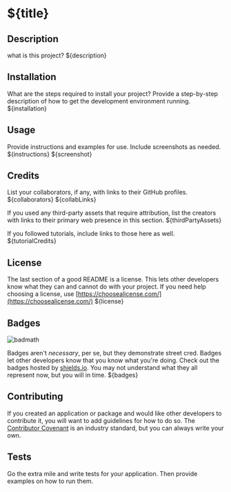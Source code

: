 
# ${title}
  
## Description
what is this project?
${description}
 
## Installation

What are the steps required to install your project? Provide a step-by-step description of how to get the development environment running.
${installation}

## Usage 

Provide instructions and examples for use. Include screenshots as needed. 
${instructions}
${screenshot}

## Credits

List your collaborators, if any, with links to their GitHub profiles.
${collaborators}
${collabLinks}

If you used any third-party assets that require attribution, list the creators with links to their primary web presence in this section.
${thirdPartyAssets}

If you followed tutorials, include links to those here as well.
${tutorialCredits}



## License

The last section of a good README is a license. This lets other developers know what they can and cannot do with your project. If you need help choosing a license, use [https://choosealicense.com/](https://choosealicense.com/)
${license}


## Badges

![badmath](https://img.shields.io/github/languages/top/nielsenjared/badmath)

Badges aren't _necessary_, per se, but they demonstrate street cred. Badges let other developers know that you know what you're doing. Check out the badges hosted by [shields.io](https://shields.io/). You may not understand what they all represent now, but you will in time.
${badges}

## Contributing

If you created an application or package and would like other developers to contribute it, you will want to add guidelines for how to do so. The [Contributor Covenant](https://www.contributor-covenant.org/) is an industry standard, but you can always write your own.

## Tests

Go the extra mile and write tests for your application. Then provide examples on how to run them.
